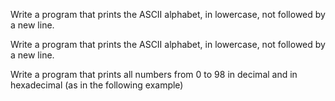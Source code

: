 Write a program that prints the ASCII alphabet, in lowercase, not followed by a new line.

Write a program that prints the ASCII alphabet, in lowercase, not followed by a new line.

Write a program that prints all numbers from 0 to 98 in decimal and in hexadecimal (as in the following example)

